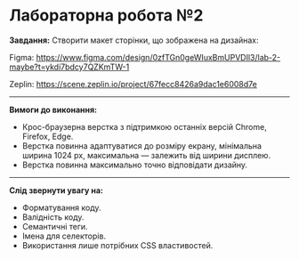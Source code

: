 # Лабораторна робота №2

**Завдання:** Створити макет сторінки, що зображена на дизайнах:

Figma: https://www.figma.com/design/0zfTGn0geWIuxBmUPVDIl3/lab-2-maybe?t=ykdi7bdcy7QZKmTW-1

Zeplin: https://scene.zeplin.io/project/67fecc8426a9dac1e6008d7e

---

**Вимоги до виконання:**
 - Крос-браузерна верстка з підтримкою останніх версій Chrome, Firefox, Edge.
 - Верстка повинна адаптуватися до розміру екрану, мінімальна ширина 1024 px, максимальна — залежить від ширини дисплею.
 - Верстка повинна максимально точно відповідати дизайну.

---

**Слід звернути увагу на:**
 - Форматування коду.
 - Валідність коду.
 - Семантичні теги.
 - Імена для селекторів.
 - Використання лише потрібних CSS властивостей.
